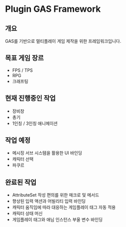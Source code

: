 # Plugin GAS Framework

## 개요

GAS를 기반으로 멀티플레이 게임 제작을 위한 프레임워크입니다.

## 목표 게임 장르

- FPS / TPS
- RPG
- 크래프팅

## 현재 진행중인 작업

- 장비창
- 총기
- 1인칭 / 3인칭 애니메이션

## 작업 예정

- 메시징 서브 시스템을 활용한 UI 바인딩
- 캐릭터 선택
- 파쿠르

## 완료된 작업

- AttributeSet 작성 편의를 위한 매크로 및 메서드
- 향상된 입력 액션과 어빌리티 입력 바인딩
- 캐릭터 움직임에 따라 대응하는 게임플레이 태그 자동 적용
- 캐릭터 상태 머신
- 게임플레이 태그와 애님 인스턴스 부울 변수 바인딩